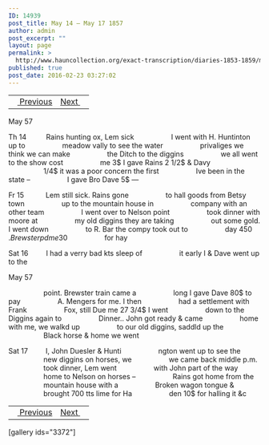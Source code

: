 ```yaml
---
ID: 14939
post_title: May 14 – May 17 1857
author: admin
post_excerpt: ""
layout: page
permalink: >
  http://www.hauncollection.org/exact-transcription/diaries-1853-1859/may-14-may-17-1857/
published: true
post_date: 2016-02-23 03:27:02
---
```

<table style="width: 100%;" align="center">
<tbody>
<tr>
<td><a href="http://www.hauncollection.org/version-2/diaries-1853-1859/may-11-may-13-1857/"><img src="https://lh3.googleusercontent.com/-EFJpxxNiPNw/VqgtWBCZrMI/AAAAAAAAAFU/WfY4lPFWWkg/s800-Ic42/Soeb-Plain-Arrows-8-10px.png" alt="" width="10" height="10" /> Previous</a></td>
<td style="text-align: right;"><a href="http://www.hauncollection.org/version-2/diaries-1853-1859/may-18-may-22-1857/">Next <img src="https://lh3.googleusercontent.com/-67k0cYlpXHw/VqgtWKz1MXI/AAAAAAAAAFU/k9PW_Piyurk/s800-Ic42/Soeb-Plain-Arrows-5-10px.png" alt="" width="10" height="10" /></a></td>
</tr>
</tbody>
</table>
May 57

Th 14          Rains hunting ox, Lem sick
<span style="margin-left: 70px;">I went with H. Huntinton up to
<span style="margin-left: 70px;">meadow vally to see the water
<span style="margin-left: 70px;">privaliges we think we can make
<span style="margin-left: 70px;">the Ditch to the diggins
<span style="margin-left: 70px;">we all went to the show cost
<span style="margin-left: 70px;">me 3$ I gave Rains 2 1/2$ &amp; Davy
<span style="margin-left: 70px;">1/4$ it was a poor concern the first
<span style="margin-left: 70px;">Ive been in the state –
<span style="margin-left: 70px;">I gave Bro Dave 5$ —</span></span></span></span></span></span></span></span></span>

Fr 15           Lem still sick. Rains gone
<span style="margin-left: 70px;">to hall goods from Betsy town
<span style="margin-left: 70px;">up to the mountain house in
<span style="margin-left: 70px;">company with an other team
<span style="margin-left: 70px;">I went over to Nelson point
<span style="margin-left: 70px;">took dinner with moore at
<span style="margin-left: 70px;">my old diggins they are taking
<span style="margin-left: 70px;">out some gold. I went down
<span style="margin-left: 70px;">to R. Bar the compy took out to
<span style="margin-left: 70px;">day 450 $. Brewster pd me 30$
<span style="margin-left: 70px;">for hay</span></span></span></span></span></span></span></span></span></span>

Sat 16         I had a verry bad kts sleep of
<span style="margin-left: 70px;">it early I &amp; Dave went up to the</span>

May 57

<span style="margin-left: 70px;">point. Brewster train came a
<span style="margin-left: 70px;">long I gave Dave 80$ to pay
<span style="margin-left: 70px;">A. Mengers for me. I then
<span style="margin-left: 70px;">had a settlement with Frank
<span style="margin-left: 70px;">Fox, still Due me 27 3/4$ I went
<span style="margin-left: 70px;">down to the Diggins again to
<span style="margin-left: 70px;">Dinner.. John got ready &amp; came
<span style="margin-left: 70px;">home with me, we walkd up
<span style="margin-left: 70px;">to our old diggins, saddld up the
<span style="margin-left: 70px;">Black horse &amp; home we went</span></span></span></span></span></span></span></span></span></span>

Sat 17         I, John Duesler &amp; Hunti
<span style="margin-left: 70px;">ngton went up to see the
<span style="margin-left: 70px;">new diggins on horses, we
<span style="margin-left: 70px;">we came back middle p.m.
<span style="margin-left: 70px;">took dinner, Lem went
<span style="margin-left: 70px;">with John part of the way
<span style="margin-left: 70px;">home to Nelson on horses –
<span style="margin-left: 70px;">Rains got home from the
<span style="margin-left: 70px;">mountain house with a
<span style="margin-left: 70px;">Broken wagon tongue &amp;
<span style="margin-left: 70px;">brought 700 tts lime for Ha
<span style="margin-left: 70px;">den 10$ for halling it &amp;c</span></span></span></span></span></span></span></span></span></span></span>
<table style="width: 100%;" align="center">
<tbody>
<tr>
<td><a href="http://www.hauncollection.org/version-2/diaries-1853-1859/may-11-may-13-1857/"><img src="https://lh3.googleusercontent.com/-EFJpxxNiPNw/VqgtWBCZrMI/AAAAAAAAAFU/WfY4lPFWWkg/s800-Ic42/Soeb-Plain-Arrows-8-10px.png" alt="" width="10" height="10" /> Previous</a></td>
<td style="text-align: right;"><a href="http://www.hauncollection.org/version-2/diaries-1853-1859/may-18-may-22-1857/">Next <img src="https://lh3.googleusercontent.com/-67k0cYlpXHw/VqgtWKz1MXI/AAAAAAAAAFU/k9PW_Piyurk/s800-Ic42/Soeb-Plain-Arrows-5-10px.png" alt="" width="10" height="10" /></a></td>
</tr>
</tbody>
</table>
[gallery ids="3372"]